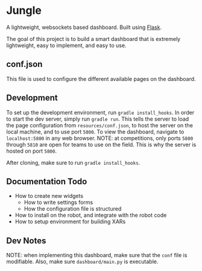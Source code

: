 # Jungle
A lightweight, websockets based dashboard. Built using [Flask](http://flask.pocoo.org/).

The goal of this project is to build a smart dashboard that is extremely lightweight, easy to implement, and easy to use.

## conf.json
This file is used to configure the different available pages on the dashboard.

## Development
To set up the development environment, run `gradle install_hooks`. In order to start the dev server, simply run `gradle run`. This tells the server to load the page configuration from `resources/conf.json`, to host the server on the local machine, and to use port `5800`. To view the dashboard, navigate to `localhost:5800` in any web browser. NOTE: at competitions, only ports `5800` through `5810` are open for teams to use on the field. This is why the server is hosted on port `5800`.

After cloning, make sure to run `gradle install_hooks`.

## Documentation Todo
- How to create new widgets
    - How to write settings forms
    - How the configuration file is structured
- How to install on the robot, and integrate with the robot code
- How to setup environment for building XARs

## Dev Notes

NOTE: when implementing this dashboard, make sure that the `conf` file is modifiable. Also, make sure `dashboard/main.py` is executable.
